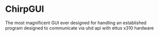 # ChirpGUI
The most magnificent GUI ever designed for handling an established program designed to communicate via uhd api with ettus x310 hardware
